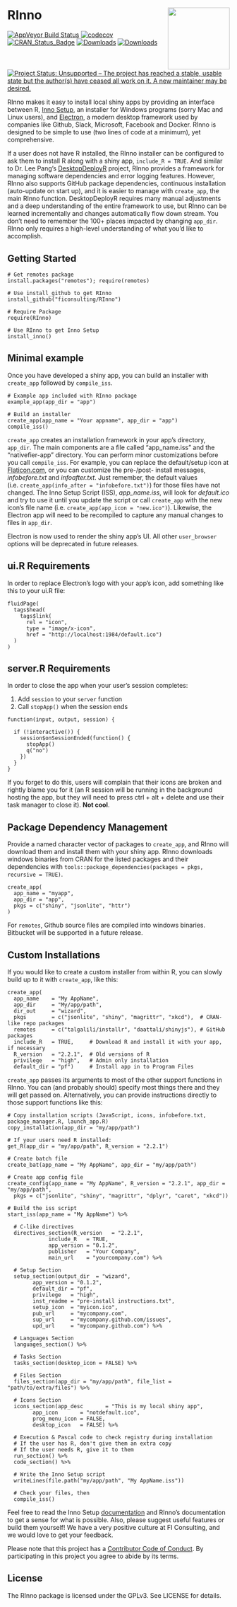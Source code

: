 
# RInno <img src="man/figures/RInno.png" align="right" height=140/>

[![AppVeyor Build
Status](https://ci.appveyor.com/api/projects/status/github/ficonsulting/RInno?branch=master&svg=true)](https://ci.appveyor.com/project/ficonsulting/RInno)
[![codecov](https://codecov.io/github/ficonsulting/RInno/branch/master/graphs/badge.svg)](https://codecov.io/github/ficonsulting/RInno)
[![CRAN_Status_Badge](https://www.r-pkg.org/badges/version/RInno)](https://cran.r-project.org/package=RInno)
[![Downloads](https://cranlogs.r-pkg.org/badges/RInno)](https://cran.rstudio.com/package=RInno)
[![Downloads](https://cranlogs.r-pkg.org/badges/grand-total/RInno)](https://cran.rstudio.com/package=RInno)
[![Project Status: Unsupported – The project has reached a stable,
usable state but the author(s) have ceased all work on it. A new
maintainer may be
desired.](https://www.repostatus.org/badges/latest/unsupported.svg)](https://www.repostatus.org/#unsupported)

RInno makes it easy to install local shiny apps by providing an
interface between R, [Inno Setup](http://www.jrsoftware.org/isinfo.php),
an installer for Windows programs (sorry Mac and Linux users), and
[Electron](https://electronjs.org/), a modern desktop framework used by
companies like Github, Slack, Microsoft, Facebook and Docker. RInno is
designed to be simple to use (two lines of code at a minimum), yet
comprehensive.

If a user does not have R installed, the RInno installer can be
configured to ask them to install R along with a shiny app,
`include_R = TRUE`. And similar to Dr. Lee Pang’s
[DesktopDeployR](https://github.com/wleepang/DesktopDeployR) project,
RInno provides a framework for managing software dependencies and error
logging features. However, RInno also supports GitHub package
dependencies, continuous installation (auto-update on start up), and it
is easier to manage with `create_app`, the main RInno function.
DesktopDeployR requires many manual adjustments and a deep understanding
of the entire framework to use, but RInno can be learned incrementally
and changes automatically flow down stream. You don’t need to remember
the 100+ places impacted by changing `app_dir`. RInno only requires a
high-level understanding of what you’d like to accomplish.

## Getting Started

    # Get remotes package
    install.packages("remotes"); require(remotes)

    # Use install_github to get RInno
    install_github("ficonsulting/RInno")

    # Require Package
    require(RInno)

    # Use RInno to get Inno Setup
    install_inno()

## Minimal example

Once you have developed a shiny app, you can build an installer with
`create_app` followed by `compile_iss`.

    # Example app included with RInno package
    example_app(app_dir = "app")

    # Build an installer
    create_app(app_name = "Your appname", app_dir = "app")
    compile_iss()

`create_app` creates an installation framework in your app’s directory,
`app_dir`. The main components are a file called “app_name.iss” and the
“nativefier-app” directory. You can perform minor customizations before
you call `compile_iss`. For example, you can replace the default/setup
icon at [Flaticon.com](http://www.flaticon.com/), or you can customize
the pre-/post- install messages, *infobefore.txt* and *infoafter.txt*.
Just remember, the default values
(i.e. `create_app(info_after = "infobefore.txt")`) for those files have
not changed. The Inno Setup Script (ISS), *app_name.iss*, will look for
*default.ico* and try to use it until you update the script or call
`create_app` with the new icon’s file name
(i.e. `create_app(app_icon = "new.ico")`). Likewise, the Electron app
will need to be recompiled to capture any manual changes to files in
`app_dir`.

Electron is now used to render the shiny app’s UI. All other
`user_browser` options will be deprecated in future releases.

## ui.R Requirements

In order to replace Electron’s logo with your app’s icon, add something
like this to your ui.R file:

    fluidPage(
      tags$head(
        tags$link(
          rel = "icon", 
          type = "image/x-icon", 
          href = "http://localhost:1984/default.ico")
      )
    )

## server.R Requirements

In order to close the app when your user’s session completes:

1.  Add `session` to your `server` function
2.  Call `stopApp()` when the session ends

<!-- -->

    function(input, output, session) {

      if (!interactive()) {
        session$onSessionEnded(function() {
          stopApp()
          q("no")
        })
      }
    }

If you forget to do this, users will complain that their icons are
broken and rightly blame you for it (an R session will be running in the
background hosting the app, but they will need to press ctrl + alt +
delete and use their task manager to close it). **Not cool**.

## Package Dependency Management

Provide a named character vector of packages to `create_app`, and RInno
will download them and install them with your shiny app. RInno downloads
windows binaries from CRAN for the listed packages and their
dependencies with
`tools::package_dependencies(packages = pkgs, recursive = TRUE)`.

    create_app(
      app_name = "myapp", 
      app_dir = "app",
      pkgs = c("shiny", "jsonlite", "httr")
    )

For `remotes`, Github source files are compiled into windows binaries.
Bitbucket will be supported in a future release.

## Custom Installations

If you would like to create a custom installer from within R, you can
slowly build up to it with `create_app`, like this:

    create_app(
      app_name    = "My AppName", 
      app_dir     = "My/app/path",
      dir_out     = "wizard",
      pkgs        = c("jsonlite", "shiny", "magrittr", "xkcd"),  # CRAN-like repo packages
      remotes     = c("talgalili/installr", "daattali/shinyjs"), # GitHub packages
      include_R   = TRUE,     # Download R and install it with your app, if necessary
      R_version   = "2.2.1",  # Old versions of R
      privilege   = "high",   # Admin only installation
      default_dir = "pf")     # Install app in to Program Files

`create_app` passes its arguments to most of the other support functions
in RInno. You can (and probably should) specify most things there and
they will get passed on. Alternatively, you can provide instructions
directly to those support functions like this:

    # Copy installation scripts (JavaScript, icons, infobefore.txt, package_manager.R, launch_app.R)
    copy_installation(app_dir = "my/app/path")

    # If your users need R installed:
    get_R(app_dir = "my/app/path", R_version = "2.2.1")

    # Create batch file
    create_bat(app_name = "My AppName", app_dir = "my/app/path")

    # Create app config file
    create_config(app_name = "My AppName", R_version = "2.2.1", app_dir = "my/app/path",
      pkgs = c("jsonlite", "shiny", "magrittr", "dplyr", "caret", "xkcd"))

    # Build the iss script
    start_iss(app_name = "My AppName") %>%

      # C-like directives
      directives_section(R_version   = "2.2.1", 
                 include_R   = TRUE,
                 app_version = "0.1.2",
                 publisher   = "Your Company", 
                 main_url    = "yourcompany.com") %>%

      # Setup Section
      setup_section(output_dir  = "wizard", 
            app_version = "0.1.2",
            default_dir = "pf", 
            privilege   = "high",
            inst_readme = "pre-install instructions.txt", 
            setup_icon  = "myicon.ico",
            pub_url     = "mycompany.com", 
            sup_url     = "mycompany.github.com/issues",
            upd_url     = "mycompany.github.com") %>%

      # Languages Section
      languages_section() %>%

      # Tasks Section
      tasks_section(desktop_icon = FALSE) %>%

      # Files Section
      files_section(app_dir = "my/app/path", file_list = "path/to/extra/files") %>%

      # Icons Section
      icons_section(app_desc       = "This is my local shiny app",
            app_icon       = "notdefault.ico",
            prog_menu_icon = FALSE,
            desktop_icon   = FALSE) %>%

      # Execution & Pascal code to check registry during installation
      # If the user has R, don't give them an extra copy
      # If the user needs R, give it to them
      run_section() %>%
      code_section() %>%

      # Write the Inno Setup script
      writeLines(file.path("my/app/path", "My AppName.iss"))

      # Check your files, then
      compile_iss()

Feel free to read the Inno Setup
[documentation](http://www.jrsoftware.org/ishelp/) and RInno’s
documentation to get a sense for what is possible. Also, please suggest
useful features or build them yourself! We have a very positive culture
at FI Consulting, and we would love to get your feedback.

Please note that this project has a [Contributor Code of
Conduct](https://github.com/ficonsulting/RInno/blob/master/CONDUCT.md).
By participating in this project you agree to abide by its terms.

## License

The RInno package is licensed under the GPLv3. See LICENSE for details.
